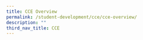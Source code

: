 ```yaml
---
title: CCE Overview
permalink: /student-development/cce/cce-overview/
description: ""
third_nav_title: CCE
---
```

